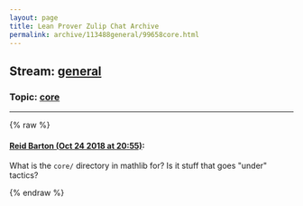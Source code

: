 ```yaml
---
layout: page
title: Lean Prover Zulip Chat Archive 
permalink: archive/113488general/99658core.html
---
```


## Stream: [general](index.html)
### Topic: [core](99658core.html)

---


{% raw %}
#### [ Reid Barton (Oct 24 2018 at 20:55)](https://leanprover.zulipchat.com/#narrow/stream/113488-general/topic/core/near/136429111):
What is the `core/` directory in mathlib for? Is it stuff that goes "under" tactics?


{% endraw %}
